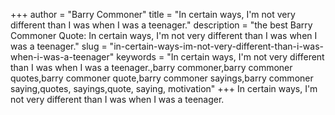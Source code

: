 +++
author = "Barry Commoner"
title = "In certain ways, I'm not very different than I was when I was a teenager."
description = "the best Barry Commoner Quote: In certain ways, I'm not very different than I was when I was a teenager."
slug = "in-certain-ways-im-not-very-different-than-i-was-when-i-was-a-teenager"
keywords = "In certain ways, I'm not very different than I was when I was a teenager.,barry commoner,barry commoner quotes,barry commoner quote,barry commoner sayings,barry commoner saying,quotes, sayings,quote, saying, motivation"
+++
In certain ways, I'm not very different than I was when I was a teenager.
